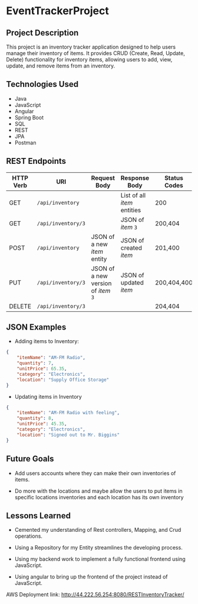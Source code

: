# EventTrackerProject


## Project Description

This project is an inventory tracker application designed to help users manage their inventory of items. It provides CRUD (Create, Read, Update, Delete) functionality for inventory items, allowing users to add, view, update, and remove items from an inventory. 


## Technologies Used

- Java
- JavaScript
- Angular
- Spring Boot
- SQL
- REST
- JPA
- Postman


## REST Endpoints

| HTTP Verb | URI               | Request Body | Response Body | Status Codes |
|-----------|-------------------|--------------|---------------|---------|
| GET       | `/api/inventory`      |              | List of all _item_ entities | 200 |
| GET       | `/api/inventory/3`   |              | JSON of _item_ `3` | 200,404 |
| POST      | `/api/inventory`      | JSON of a new _item_ entity  | JSON of created _item_ | 201,400 |
| PUT       | `/api/inventory/3`   | JSON of a new version of _item_ `3` | JSON of updated _item_ | 200,404,400 |
| DELETE    | `/api/inventory/3`   |              |               | 204,404|

## JSON Examples

- Adding items to Inventory:

```json
{
    "itemName": "AM-FM Radio",
    "quantity": 7,
    "unitPrice": 65.35,
    "category": "Electronics",
    "location": "Supply Office Storage"
}
```

- Updating items in Inventory

```json
{
    "itemName": "AM-FM Radio with feeling",
    "quantity": 8,
    "unitPrice": 45.35,
    "category": "Electronics",
    "location": "Signed out to Mr. Biggins"
}
```

## Future Goals

- Add users accounts where they can make their own inventories of items.

- Do more with the locations and maybe allow the users to put items in specific locations inventories and each location has its own inventory


## Lessons Learned

- Cemented my understanding of Rest controllers, Mapping, and Crud operations.

- Using a Repository for my Entity streamlines the developing process.

- Using my backend work to implement a fully functional frontend using JavaScript.

- Using angular to bring up the frontend of the project instead of JavaScript.

AWS Deployment link: http://44.222.56.254:8080/RESTInventoryTracker/



